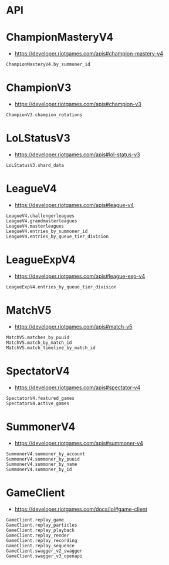 # API

# ChampionMasteryV4

* <https://developer.riotgames.com/apis#champion-mastery-v4>

```@docs
ChampionMasteryV4.by_summoner_id
```

# ChampionV3

* <https://developer.riotgames.com/apis#champion-v3>

```@docs
ChampionV3.champion_rotations
```

# LoLStatusV3

* <https://developer.riotgames.com/apis#lol-status-v3>

```@docs
LoLStatusV3.shard_data
```

# LeagueV4

* <https://developer.riotgames.com/apis#league-v4>

```@docs
LeagueV4.challengerleagues
LeagueV4.grandmasterleagues
LeagueV4.masterleagues
LeagueV4.entries_by_summoner_id
LeagueV4.entries_by_queue_tier_division
```

# LeagueExpV4

* <https://developer.riotgames.com/apis#league-exp-v4>

```@docs
LeagueExpV4.entries_by_queue_tier_division
```

# MatchV5

* <https://developer.riotgames.com/apis#match-v5>

```@docs
MatchV5.matches_by_puuid
MatchV5.match_by_match_id
MatchV5.match_timeline_by_match_id
```

# SpectatorV4

* <https://developer.riotgames.com/apis#spectator-v4>

```@docs
SpectatorV4.featured_games
SpectatorV4.active_games
```

# SummonerV4

* <https://developer.riotgames.com/apis#summoner-v4>

```@docs
SummonerV4.summoner_by_account
SummonerV4.summoner_by_puuid
SummonerV4.summoner_by_name
SummonerV4.summoner_by_id
```

# GameClient

* <https://developer.riotgames.com/docs/lol#game-client>

```@docs
GameClient.replay_game
GameClient.replay_particles
GameClient.replay_playback
GameClient.replay_render
GameClient.replay_recording
GameClient.replay_sequence
GameClient.swagger_v2_swagger
GameClient.swagger_v3_openapi
```
